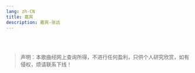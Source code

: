 ```yaml
---
lang: zh-CN  
title: 嘉宾  
description: 嘉宾-张远
---
```



<MusicPlayer musicId="1809701604" musicSrc="https://oss-xuxin.oss-cn-beijing.aliyuncs.com/blog/music/%E5%98%89%E5%AE%BE-%E5%BC%A0%E8%BF%9C.mp3" style="margin:0 auto" theme="borealis"></MusicPlayer>

<br><br>

> 声明：本歌曲经网上查询所得，不进行任何盈利，只供个人研究欣赏，如有侵权，烦请联系下线！

<Comment></Comment>
